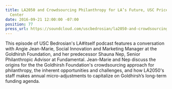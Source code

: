 ```yaml
---
title: LA2050 and Crowdsourcing Philanthropy for LA’s Future, USC Price Bedrosian
  Center
date: 2016-09-21 12:00:00 -07:00
position: 77
press_url: https://soundcloud.com/uscbedrosian/la2050-and-crowdsourcing-philanthropy-for-las-future
---
```


This episode of USC Bedrosian's LA#itself podcast features a conversation with Angie Jean-Marie, Social Innovation and Marketing Manager at the Goldhirsh Foundation, and her predecessor Shauna Nep, Senior Philanthropic Advisor at Fundamental. Jean-Marie and Nep discuss the origins for the the Goldhirsh Foundation's crowdsourcing approach for philanthropy, the inherent opportunities and challenges, and how LA2050's staff makes annual micro-adjustments to capitalize on Goldhirsh’s long-term funding agenda.

